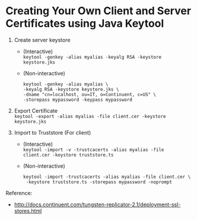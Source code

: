 # Creating Your Own Client and Server Certificates using Java Keytool

1. Create server keystore  
   * (Interactive)  
   `keytool -genkey -alias myalias -keyalg RSA -keystore keystore.jks`  

   * (Non-interactive)
      ```
      keytool -genkey -alias myalias \
     -keyalg RSA -keystore keystore.jks \
     -dname "cn=localhost, ou=IT, o=Continuent, c=US" \
     -storepass mypassword -keypass mypassword
      ```
	
2. Export Certificate  
   `keytool -export -alias myalias -file client.cer -keystore keystore.jks`

3. Import to Truststore (For client)  
   * (Interactive)  
   `keytool -import -v -trustcacerts -alias myalias -file client.cer -keystore truststore.ts`  

   * (Non-interactive)
      ```
      keytool -import -trustcacerts -alias myalias -file client.cer \
       -keystore truststore.ts -storepass mypassword -noprompt
      ```
	
Reference:
* http://docs.continuent.com/tungsten-replicator-2.1/deployment-ssl-stores.html
